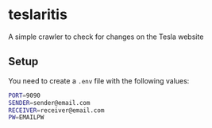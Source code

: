 # teslaritis
A simple crawler to check for changes on the Tesla website

## Setup
You need to create a `.env` file with the following values:

```bash
PORT=9090
SENDER=sender@email.com
RECEIVER=receiver@email.com
PW=EMAILPW
```
